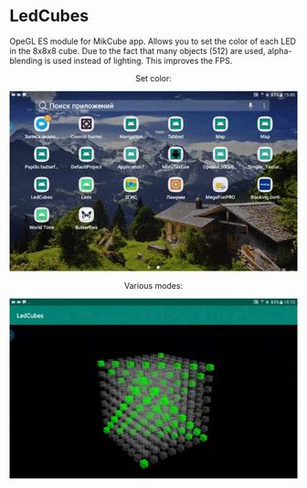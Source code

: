 # LedCubes
OpeGL ES module for MikCube app. Allows you to set the color of each LED in the 8x8x8 cube. 
Due to the fact that many objects (512) are used, alpha-blending is used instead of lighting. This improves the FPS.

<p align="center">Set color:</p>

<p align="center">
  <img src="https://github.com/alexrnov/Files/blob/master/LedCube1.gif" width="600" title="Set color">
</p>

<p align="center">Various modes:</p>

<p align="center">
  <img src="https://github.com/alexrnov/Files/blob/master/LedCube2.gif" width="600" title="Various modes">
</p>
